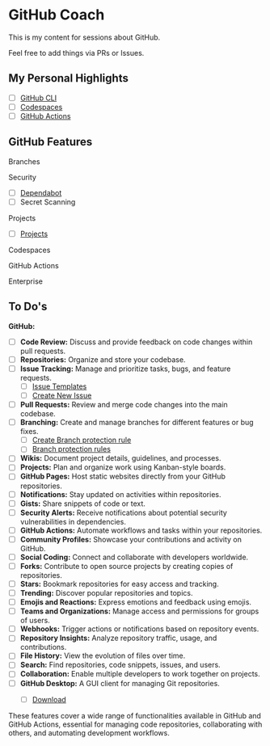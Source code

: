 # GitHub Coach

This is my content for sessions about GitHub. 

Feel free to add things via PRs or Issues.

## My Personal Highlights

- [ ] [GitHub CLI](docs/gh-cli.md)
- [ ] [Codespaces](docs/codespaces.md)
- [ ] [GitHub Actions](docs/github-actions.md)

## GitHub Features

Branches



Security

- [ ] [Dependabot](https://github.com/oliverscheer/github-coach/settings/security_analysis)
- [ ] Secret Scanning

Projects

- [ ] [Projects](https://github.com/oliverscheer/github-coach/projects?query=is%3Aopen)

Codespaces


GitHub Actions

Enterprise

## To Do's

**GitHub:**

- [ ] **Code Review:** Discuss and provide feedback on code changes within pull requests.
- [ ] **Repositories:** Organize and store your codebase.
- [ ] **Issue Tracking:** Manage and prioritize tasks, bugs, and feature requests.
  - [ ] [Issue Templates](https://github.com/oliverscheer/github-coach/issues/templates/edit)
  - [ ] [Create New Issue](https://github.com/oliverscheer/github-coach/issues/new/choose)
- [ ] **Pull Requests:** Review and merge code changes into the main codebase.
- [ ] **Branching:** Create and manage branches for different features or bug fixes.
  - [ ] [Create Branch protection rule](https://github.com/oliverscheer/github-coach/settings/branch_protection_rules/new)
  - [ ] [Branch protection rules](https://github.com/oliverscheer/github-coach/settings/branches)
- [ ] **Wikis:** Document project details, guidelines, and processes.
- [ ] **Projects:** Plan and organize work using Kanban-style boards.
- [ ] **GitHub Pages:** Host static websites directly from your GitHub repositories.
- [ ] **Notifications:** Stay updated on activities within repositories.
- [ ] **Gists:** Share snippets of code or text.
- [ ] **Security Alerts:** Receive notifications about potential security vulnerabilities in dependencies.
- [ ] **GitHub Actions:** Automate workflows and tasks within your repositories.
- [ ] **Community Profiles:** Showcase your contributions and activity on GitHub.
- [ ] **Social Coding:** Connect and collaborate with developers worldwide.
- [ ] **Forks:** Contribute to open source projects by creating copies of repositories.
- [ ] **Stars:** Bookmark repositories for easy access and tracking.
- [ ] **Trending:** Discover popular repositories and topics.
- [ ] **Emojis and Reactions:** Express emotions and feedback using emojis.
- [ ] **Teams and Organizations:** Manage access and permissions for groups of users.
- [ ] **Webhooks:** Trigger actions or notifications based on repository events.
- [ ] **Repository Insights:** Analyze repository traffic, usage, and contributions.
- [ ] **File History:** View the evolution of files over time.
- [ ] **Search:** Find repositories, code snippets, issues, and users.
- [ ] **Collaboration:** Enable multiple developers to work together on projects.
- [ ] **GitHub Desktop:** A GUI client for managing Git repositories.   
  - [ ] [Download](https://desktop.github.com/)


These features cover a wide range of functionalities available in GitHub and GitHub Actions, essential for managing code repositories, collaborating with others, and automating development workflows.